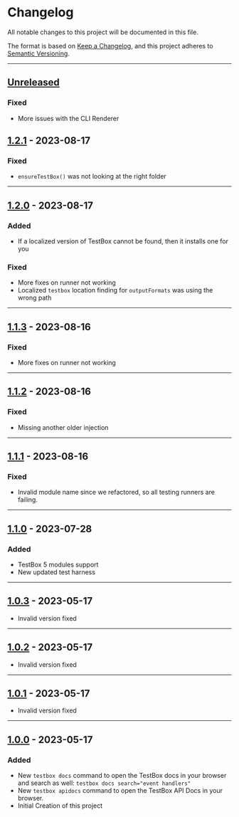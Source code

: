# Changelog

All notable changes to this project will be documented in this file.

The format is based on [Keep a Changelog](https://keepachangelog.com/en/1.0.0/),
and this project adheres to [Semantic Versioning](https://semver.org/spec/v2.0.0.html).

* * *

## [Unreleased]

### Fixed

- More issues with the CLI Renderer

## [1.2.1] - 2023-08-17

### Fixed

- `ensureTestBox()` was not looking at the right folder

* * *

## [1.2.0] - 2023-08-17

### Added

- If a localized version of TestBox cannot be found, then it installs one for you

### Fixed

- More fixes on runner not working
- Localized `testbox` location finding for `outputFormats` was using the wrong path

* * *

## [1.1.3] - 2023-08-16

### Fixed

- More fixes on runner not working

* * *

## [1.1.2] - 2023-08-16

### Fixed

- Missing another older injection

* * *

## [1.1.1] - 2023-08-16

### Fixed

- Invalid module name since we refactored, so all testing runners are failing.

* * *

## [1.1.0] - 2023-07-28

### Added

- TestBox 5 modules support
- New updated test harness

* * *

## [1.0.3] - 2023-05-17

- Invalid version fixed

* * *

## [1.0.2] - 2023-05-17

- Invalid version fixed

* * *

## [1.0.1] - 2023-05-17

- Invalid version fixed

* * *

## [1.0.0] - 2023-05-17

### Added

- New `testbox docs` command to open the TestBox docs in your browser and search as well: `testbox docs search="event handlers"`
- New `testbox apidocs` command to open the TestBox API Docs in your browser.
- Initial Creation of this project

[Unreleased]: https://github.com/Ortus-Solutions/testbox-cli/compare/v1.2.1...HEAD

[1.2.1]: https://github.com/Ortus-Solutions/testbox-cli/compare/v1.2.0...v1.2.1

[1.2.0]: https://github.com/Ortus-Solutions/testbox-cli/compare/v1.1.3...v1.2.0

[1.1.3]: https://github.com/Ortus-Solutions/testbox-cli/compare/v1.1.2...v1.1.3

[1.1.2]: https://github.com/Ortus-Solutions/testbox-cli/compare/v1.1.1...v1.1.2

[1.1.1]: https://github.com/Ortus-Solutions/testbox-cli/compare/v1.1.0...v1.1.1

[1.1.0]: https://github.com/Ortus-Solutions/testbox-cli/compare/v1.0.3...v1.1.0

[1.0.3]: https://github.com/Ortus-Solutions/testbox-cli/compare/v1.0.2...v1.0.3

[1.0.2]: https://github.com/Ortus-Solutions/testbox-cli/compare/v1.0.1...v1.0.2

[1.0.1]: https://github.com/Ortus-Solutions/testbox-cli/compare/v1.0.0...v1.0.1

[1.0.0]: https://github.com/Ortus-Solutions/testbox-cli/compare/v1.0.0...v1.0.0
